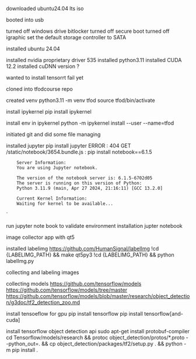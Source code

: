 downloaded ubuntu24.04 lts iso

booted into usb

turned off windows drive bitlocker
turned off secure boot
turned off igraphic
set the default storage controller to SATA


installed ubuntu 24.04


installed nvidia proprietary driver 535 
installed python3.11
installed CUDA 12.2
installed cuDNN version ?

wanted to install tensorrt fail yet


cloned into tfodcourse repo

created venv
    python3.11 -m venv tfod
    source tfod/bin/activate

install ipykernel
    pip install ipykernel

install env in ipykernel
    python -m ipykernel install --user --name=tfod

initiated git and did some file managing

installed jupyter 
    pip install jupyter
ERROR : 404 GET /static/notebook/3654.bundle.js : pip install notebook==6.1.5

        Server Information:
        You are using Jupyter notebook.

        The version of the notebook server is: 6.1.5-6702d05
        The server is running on this version of Python:
        Python 3.11.9 (main, Apr 27 2024, 21:16:11) [GCC 13.2.0]

        Current Kernel Information:
        Waiting for kernel to be available...
`


run jupyter note book to validate environment installation
    jupter notebook

image collector app with qt5
    
installed labelimg
    https://github.com/HumanSignal/labelImg
    !cd {LABELIMG_PATH} && make qt5py3
    !cd {LABELIMG_PATH} && python labelImg.py

collecting and labeling images

collecting models
    https://github.com/tensorflow/models
    https://github.com/tensorflow/models/tree/master
    https://github.com/tensorflow/models/blob/master/research/object_detection/g3doc/tf2_detection_zoo.md
    

install tensoeflow for gpu
    pip install tensorflow 
    pip install tensorflow[and-cuda]

install tensorflow object detection api
    sudo apt-get install protobuf-compiler
    cd Tensorflow/models/research && protoc object_detection/protos/*.proto --python_out=. && cp object_detection/packages/tf2/setup.py . && python -m pip install . 
    
